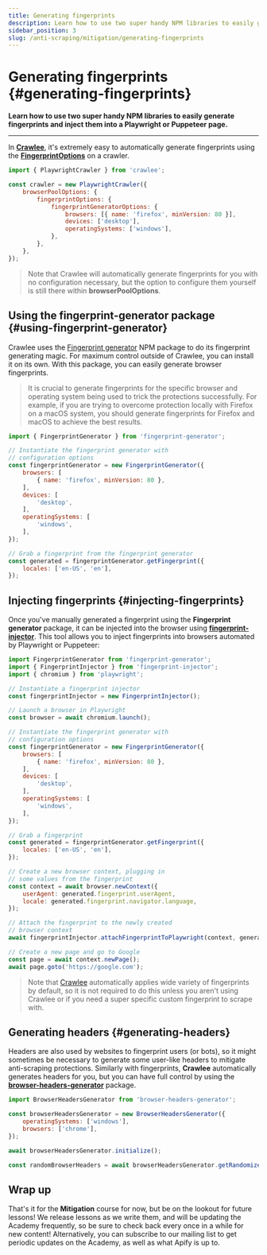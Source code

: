 ```yaml
---
title: Generating fingerprints
description: Learn how to use two super handy NPM libraries to easily generate fingerprints and inject them into a Playwright or Puppeteer page.
sidebar_position: 3
slug: /anti-scraping/mitigation/generating-fingerprints
---
```


# Generating fingerprints {#generating-fingerprints}

**Learn how to use two super handy NPM libraries to easily generate fingerprints and inject them into a Playwright or Puppeteer page.**

---

In [**Crawlee**](https://crawlee.dev), it's extremely easy to automatically generate fingerprints using the [**FingerprintOptions**](https://crawlee.dev/api/browser-pool/interface/FingerprintOptions) on a crawler.

```js
import { PlaywrightCrawler } from 'crawlee';

const crawler = new PlaywrightCrawler({
    browserPoolOptions: {
        fingerprintOptions: {
            fingerprintGeneratorOptions: {
                browsers: [{ name: 'firefox', minVersion: 80 }],
                devices: ['desktop'],
                operatingSystems: ['windows'],
            },
        },
    },
});
```

> Note that Crawlee will automatically generate fingerprints for you with no configuration necessary, but the option to configure them yourself is still there within **browserPoolOptions**.

## Using the fingerprint-generator package {#using-fingerprint-generator}

Crawlee uses the [Fingerprint generator](https://github.com/apify/fingerprint-generator) NPM package to do its fingerprint generating magic. For maximum control outside of Crawlee, you can install it on its own. With this package, you can easily generate browser fingerprints.

> It is crucial to generate fingerprints for the specific browser and operating system being used to trick the protections successfully. For example, if you are trying to overcome protection locally with Firefox on a macOS system, you should generate fingerprints for Firefox and macOS to achieve the best results.

```js
import { FingerprintGenerator } from 'fingerprint-generator';

// Instantiate the fingerprint generator with
// configuration options
const fingerprintGenerator = new FingerprintGenerator({
    browsers: [
        { name: 'firefox', minVersion: 80 },
    ],
    devices: [
        'desktop',
    ],
    operatingSystems: [
        'windows',
    ],
});

// Grab a fingerprint from the fingerprint generator
const generated = fingerprintGenerator.getFingerprint({
    locales: ['en-US', 'en'],
});
```

## Injecting fingerprints {#injecting-fingerprints}

Once you've manually generated a fingerprint using the **Fingerprint generator** package, it can be injected into the browser using [**fingerprint-injector**](https://github.com/apify/fingerprint-injector). This tool allows you to inject fingerprints into browsers automated by Playwright or Puppeteer:

```js
import FingerprintGenerator from 'fingerprint-generator';
import { FingerprintInjector } from 'fingerprint-injector';
import { chromium } from 'playwright';

// Instantiate a fingerprint injector
const fingerprintInjector = new FingerprintInjector();

// Launch a browser in Playwright
const browser = await chromium.launch();

// Instantiate the fingerprint generator with
// configuration options
const fingerprintGenerator = new FingerprintGenerator({
    browsers: [
        { name: 'firefox', minVersion: 80 },
    ],
    devices: [
        'desktop',
    ],
    operatingSystems: [
        'windows',
    ],
});

// Grab a fingerprint
const generated = fingerprintGenerator.getFingerprint({
    locales: ['en-US', 'en'],
});

// Create a new browser context, plugging in
// some values from the fingerprint
const context = await browser.newContext({
    userAgent: generated.fingerprint.userAgent,
    locale: generated.fingerprint.navigator.language,
});

// Attach the fingerprint to the newly created
// browser context
await fingerprintInjector.attachFingerprintToPlaywright(context, generated);

// Create a new page and go to Google
const page = await context.newPage();
await page.goto('https://google.com');
```

> Note that [Crawlee](https://crawlee.dev) automatically applies wide variety of fingerprints by default, so it is not required to do this unless you aren't using Crawlee or if you need a super specific custom fingerprint to scrape with.

## Generating headers {#generating-headers}

Headers are also used by websites to fingerprint users (or bots), so it might sometimes be necessary to generate some user-like headers to mitigate anti-scraping protections. Similarly with fingerprints, **Crawlee** automatically generates headers for you, but you can have full control by using the [**browser-headers-generator**](https://github.com/apify/browser-headers-generator) package.

```js
import BrowserHeadersGenerator from 'browser-headers-generator';

const browserHeadersGenerator = new BrowserHeadersGenerator({
    operatingSystems: ['windows'],
    browsers: ['chrome'],
});

await browserHeadersGenerator.initialize();

const randomBrowserHeaders = await browserHeadersGenerator.getRandomizedHeaders();
```

## Wrap up

That's it for the **Mitigation** course for now, but be on the lookout for future lessons! We release lessons as we write them, and will be updating the Academy frequently, so be sure to check back every once in a while for new content! Alternatively, you can subscribe to our mailing list to get periodic updates on the Academy, as well as what Apify is up to.
